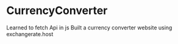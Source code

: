 # CurrencyConverter
 Learned to fetch Api in js
 Built a currency converter website using exchangerate.host
